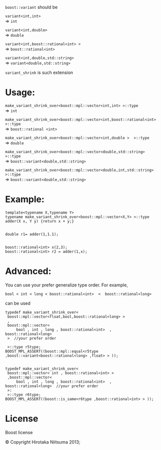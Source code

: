 `boost::variant` should be

`variant<int,int> `  
=> `int`

`variant<int,double> `  
=> `double `


`variant<int,boost::rational<int> > `  
=> `boost::rational<int> `  

`variant<int,double,std::string> `  
=> `variant<double,std::string>`

`variant_shrink` is such extension

# Usage:

`make_variant_shrink_over<boost::mpl::vector<int,int> >::type`  
=> `int` 

`make_variant_shrink_over<boost::mpl::vector<int,boost::rational<int> >::type `  
=> `boost::rational <int>`

`make_variant_shrink_over<boost::mpl::vector<int,double >  >::type `  
=> `double `

`make_variant_shrink_over<boost::mpl::vector<double,std::string> >::type `  
=> `boost::variant<double,std::string>`

`make_variant_shrink_over<boost::mpl::vector<double,int,std::string> >::type `  
=> `boost::variant<double,std::string>`


# Example:

    template<typename X,typename Y> 
    typename make_variant_shrink_over<boost::mpl::vector<X,Y> >::type 
    adder(X x, Y y) {return x + y;} 
    
    
    double r1= adder(1,1.1); 
    
    
    boost::rational<int> x(2,3); 
    boost::rational<int> r2 = adder(1,x); 



# Advanced:

You can use your prefer generalize type order.
For example, 

    bool < int < long < boost::rational<int>  <  boost::rational<long>

can be used 

    typedef make_variant_shrink_over<
     boost::mpl::vector<float,bool,boost::rational<long> > 
     ,
     boost::mpl::vector<
         bool , int , long , boost::rational<int>  ,  boost::rational<long>
	 >  //your prefer order

     >::type r5type;
    BOOST_MPL_ASSERT((boost::mpl::equal<r5type ,boost::variant<boost::rational<long> ,float> > ));


    typedef make_variant_shrink_over<
     boost::mpl::vector< int , boost::rational<int> >
     ,boost::mpl::vector<
         bool , int , long , boost::rational<int>  ,  boost::rational<long>  //your prefer order
	 >:  
     >::type r6type;
    BOOST_MPL_ASSERT((boost::is_same<r6type ,boost::rational<int> > ));



# License

Boost license


© Copyright Hirotaka Niitsuma 2013;
